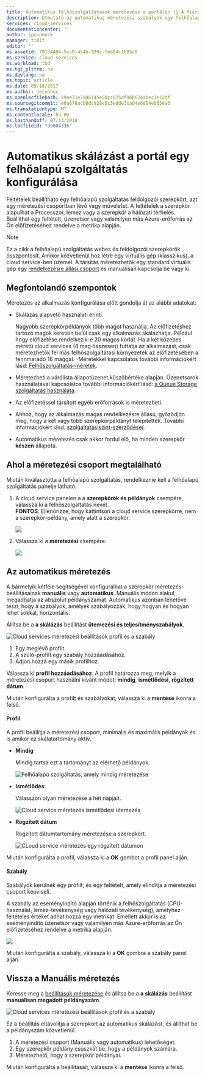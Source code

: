 ```yaml
---
title: Automatikus felhőszolgáltatások méretezése a portálon |} A Microsoft Docs
description: Útmutató az automatikus méretezési szabályok egy felhőalapú szolgáltatás webes szerepkört vagy feldolgozói szerepkör konfigurálása az Azure-ban a portál használatával.
services: cloud-services
documentationcenter: ''
author: jpconnock
manager: timlt
editor: ''
ms.assetid: 701d4404-5cc0-454b-999c-feb94c1685c0
ms.service: cloud-services
ms.workload: tbd
ms.tgt_pltfrm: na
ms.devlang: na
ms.topic: article
ms.date: 05/18/2017
ms.author: jeconnoc
ms.openlocfilehash: 29ee71e7946145e50cc875df96b674abec3e12df
ms.sourcegitcommit: e0a678acb0dc928e5c5edde3ca04e6854eb05ea6
ms.translationtype: MT
ms.contentlocale: hu-HU
ms.lasthandoff: 07/13/2018
ms.locfileid: "39004336"
---
```

# <a name="how-to-configure-auto-scaling-for-a-cloud-service-in-the-portal"></a>Automatikus skálázást a portál egy felhőalapú szolgáltatás konfigurálása

Feltételek beállítható egy felhőalapú szolgáltatás feldolgozói szerepkört, azt egy méretezési csoportban lévő vagy műveletet. A feltételek a szerepkör alapulhat a Processzor, lemez vagy a szerepkör a hálózati terhelés. Beállíthat egy feltételt, üzenetsor vagy valamilyen más Azure-erőforrás az Ön előfizetéséhez rendelve a metrika alapján.

> [!NOTE]
> Ez a cikk a felhőalapú szolgáltatás webes és feldolgozói szerepkörök összpontosít. Amikor közvetlenül hoz létre egy virtuális gép (klasszikus), a cloud service-ben üzemel. A társítás méretezhetők egy standard virtuális gép egy [rendelkezésre állási csoport](../virtual-machines/windows/classic/configure-availability-classic.md) és manuálisan kapcsolja be vagy ki.

## <a name="considerations"></a>Megfontolandó szempontok
Méretezés az alkalmazás konfigurálása előtt gondolja át az alábbi adatokat:

* Skálázás alapvető használati érinti.

    Nagyobb szerepkörpéldányok több magot használja. Az előfizetéshez tartozó magok keretein belül csak egy alkalmazás skálázhatja. Például hogy előfizetése rendelkezik-e 20 magos korlát. Ha a két közepes méretű cloud services (4 mag összesen) futtatja az alkalmazást, csak méretezhetők fel más felhőszolgáltatási környezetek az előfizetésében a fennmaradó 16 maggal. -Méretekkel kapcsolatos további információkért lásd: [Felhőszolgáltatás-méretek](cloud-services-sizes-specs.md).

* Méretezheti a várólista állapotüzenet küszöbértéke alapján. Üzenetsorok használatával kapcsolatos további információkért lásd: [a Queue Storage szolgáltatás használata](../storage/queues/storage-dotnet-how-to-use-queues.md).

* Az előfizetéssel társított egyéb erőforrások is méretezheti.

* Ahhoz, hogy az alkalmazás magas rendelkezésre állású, győződjön meg, hogy a két vagy több szerepkörpéldányt telepítették. További információkért lásd: [szolgáltatásiszint-szerződései](https://azure.microsoft.com/support/legal/sla/).

* Automatikus méretezés csak akkor fordul elő, ha minden szerepkör **készen** állapota.  


## <a name="where-scale-is-located"></a>Ahol a méretezési csoport megtalálható
Miután kiválasztotta a felhőalapú szolgáltatás, rendelkeznie kell a felhőalapú szolgáltatás panelje látható.

1. A cloud service panelen a a **szerepkörök és példányok** csempére, válassza ki a felhőszolgáltatás nevét.   
   **FONTOS**: Ellenőrizze, hogy kattintson a cloud service szerepkörre, nem a szerepkör-példány, amely alatt a szerepkör.

    ![](./media/cloud-services-how-to-scale-portal/roles-instances.png)
2. Válassza ki a **méretezési** csempére.

    ![](./media/cloud-services-how-to-scale-portal/scale-tile.png)

## <a name="automatic-scale"></a>Az automatikus méretezés
A bármelyik kétféle segítségével konfigurálhat a szerepkör méretezési beállításainak **manuális** vagy **automatikus**. Manuális módon alakul, megadhatja az abszolút példányszámát. Automatikus azonban lehetővé teszi, hogy a szabályok, amelyek szabályozzák, hogy hogyan és hogyan lehet sokkal, horizontális.

Állítsa be a **a skálázás** beállítást **ütemezési és teljesítményszabályok**.

![Cloud services méretezési beállítások profil és a szabály](./media/cloud-services-how-to-scale-portal/schedule-basics.png)

1. Egy meglévő profilt.
2. A szülő-profilt egy szabály hozzáadásához.
3. Adjon hozzá egy másik profilhoz.

Válassza ki **profil hozzáadásához**. A profil határozza meg, melyik a méretezési csoport használni kívánt módot: **mindig**, **ismétlődési**, **rögzített dátum**.

Miután konfigurálta a profilt és szabályokat, válassza ki a **mentése** ikonra a felső.

#### <a name="profile"></a>Profil
A profil beállítja a méretezési csoport, minimális és maximális példányok és is amikor ez skálatartomány aktív.

* **Mindig**

    Mindig tartsa ezt a tartományt az elérhető példányok.  

    ![Felhőalapú szolgáltatás, amely mindig méretezése](./media/cloud-services-how-to-scale-portal/select-always.png)
* **Ismétlődés**

    Válasszon olyan méretezése a hét napjait.

    ![Cloud service méretezés ismétlődési ütemezés](./media/cloud-services-how-to-scale-portal/select-recurrence.png)
* **Rögzített dátum**

    Rögzített dátumtartomány méretezése a szerepkört.

    ![CLoud service méretezés egy rögzített dátumon](./media/cloud-services-how-to-scale-portal/select-fixed.png)

Miután konfigurálta a profil, válassza ki a **OK** gombot a profil panel alján.

#### <a name="rule"></a>Szabály
Szabályok kerülnek egy profilt, és egy feltételt, amely elindítja a méretezési csoport képviseli.

A szabály az eseményindító alapján történik a felhőszolgáltatás (CPU-használat, lemez-tevékenység vagy hálózati tevékenység), amelyhez feltételes értéket adhat hozzá egy metrikát. Emellett akkor is az eseményindító üzenetsor vagy valamilyen más Azure-erőforrás az Ön előfizetéséhez rendelve a metrika alapján.

![](./media/cloud-services-how-to-scale-portal/rule-settings.png)

Miután konfigurálta a szabály, válassza ki a **OK** gombra a szabály panel alján.

## <a name="back-to-manual-scale"></a>Vissza a Manuális méretezés
Keresse meg a [beállítások méretezése](#where-scale-is-located) és állítsa be a **a skálázás** beállítást **manuálisan megadott példányszám**.

![Cloud services méretezési beállítások profil és a szabály](./media/cloud-services-how-to-scale-portal/manual-basics.png)

Ez a beállítás eltávolítja a szerepkört az automatikus skálázást, és állíthat be a példányszám közvetlenül.

1. A méretezési csoport (Manuális vagy automatikus) lehetőséget.
2. Egy szerepkör példány csúszkát be, hogy a példányok számára.
3. Méretezhető, hogy a szerepkör példányai.

Miután konfigurálta a beállításait, válassza ki a **mentése** ikonra a felső.
